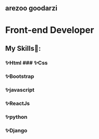 ## arezoo goodarzi 
# Front-end Developer 

## My Skills👋:
### ✨Html ### ✨Css

### ✨Bootstrap
### ✨javascript
### ✨ReactJs
### ✨python
### ✨Django






<!--
**arezo1365/arezo1365** is a ✨ _special_ ✨ repository because its `README.md` (this file) appears on your GitHub profile.

Here are some ideas to get you started:

- 🔭 I’m currently working on ...
- 🌱 I’m currently learning ...
- 👯 I’m looking to collaborate on ...
- 🤔 I’m looking for help with ...
- 💬 Ask me about ...
- 📫 How to reach me: ...
- 😄 Pronouns: ...
- ⚡ Fun fact: ...
-->
